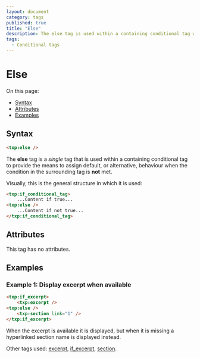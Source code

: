 ```yaml
---
layout: document
category: tags
published: true
title: "Else"
description: The else tag is used within a containing conditional tag when the condition in the surrounding tag is not met.
tags:
  - Conditional tags
---
```


# Else

On this page:

* [Syntax](#syntax)
* [Attributes](#attributes)
* [Examples](#examples)

## Syntax

~~~ html
<txp:else />
~~~

The **else** tag is a *single* tag that is used within a containing conditional tag to provide the means to assign default, or alternative, behaviour when the condition in the surrounding tag is **not** met.

Visually, this is the general structure in which it is used:

~~~ html
<txp:if_conditional_tag>
    ...Content if true...
<txp:else />
    ...Content if not true...
</txp:if_conditional_tag>
~~~

## Attributes

This tag has no attributes.

## Examples

### Example 1: Display excerpt when available

~~~ html
<txp:if_excerpt>
    <txp:excerpt />
<txp:else />
    <txp:section link="1" />
</txp:if_excerpt>
~~~

When the excerpt is available it is displayed, but when it is missing a hyperlinked section name is displayed instead.

Other tags used: [excerpt](excerpt), [if_excerpt](if-excerpt), [section](section).

